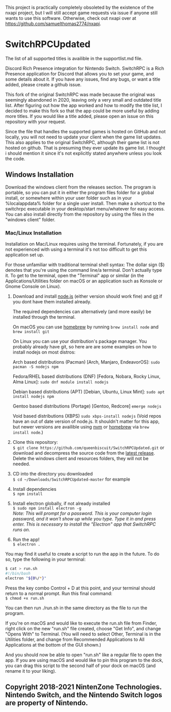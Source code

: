 This project is practically completely obsoleted by the existence of the nxapi project, but I will still accept game requests via issue if anyone still wants to use this software. Otherwise, check out nxapi over at https://github.com/samuelthomas2774/nxapi.
 
# SwitchRPCUpdated
The list of all supported titles is availible in the supportlist.md file.

Discord Rich Presence integration for Nintendo Switch.
SwitchRPC is a Rich Presence application for Discord that allows you to set your game, and some details about it.
If you have any issues, find any bugs, or want a title added, please create a github issue.

This fork of the original SwitchRPC was made because the original was seemingly abandoned in 2020, leaving only a very small and outdated title list. After figuring out how the app worked and how to modify the title list, I decided to make this fork so that the app could be more useful by adding more titles. If you would like a title added, please open an issue on this repository with your request.

Since the file that handles the supported games is hosted on GitHub and not locally, you will not need to update your client when the game list updates. This also applies to the original SwitchRPC, although their game list is not hosted on github. That is presuming they ever update its game list. I thought i should mention it since it's not explicitly stated anywhere unless you look the code.

## Windows Installation
Download the windows client from the releases section. The program is portable, so you can put it in either the program files folder for a global install, or somewhere within your user folder such as in your %localappdata% folder for a single user install. Then make a shortcut to the switchrpc executable in your desktop/start menu/whatever for easy access. You can also install directly from the repository by using the files in the "windows client" folder.

### Mac/Linux Installation

Installation on Mac/Linux requires using the terminal. Fortunately, if you are not experienced with using a terminal it's not too difficult to get this application set up.

For those unfamiliar with traditional terminal shell syntax: The dollar sign ($) denotes that you're using the command line/a terminal. Don't actually type it. To get to the terminal, open the "Terminal" app or similar (in the Applications/Utilities folder on macOS or an application such as Konsole or Gnome Console on Linux).

1. Download and install [node.js](https://nodejs.org/en/) (either version should work fine) and [git](https://git-scm.com/downloads) if you dont have them installed already.

   The required dependencies can alternatively (and more easily) be installed through the terminal.

   On macOS you can use [homebrew](https://brew.sh) by running `brew install node` and `brew install git`

   On Linux you can use your distribution's package manager. You probably already have git, so here are are some examples on how to install nodejs on most distros:

   Arch based distributions (Pacman) [Arch, Manjaro, EndeavorOS]: `sudo pacman -S nodejs npm`

   Fedora/RHEL based distributions (DNF) [Fedora, Nobara, Rocky Linux, Alma Linux]: `sudo dnf module install nodejs`

   Debian based distributions (APT) [Debian, Ubuntu, Linux Mint]: `sudo apt install nodejs npm`

   Gentoo based distributions (Portage) [Gentoo, Redcore] `emerge nodejs`

   Void based distributions (XBPS) `sudo xbps-install nodejs` (Void repos have an out of date version of node.js. It shouldn't matter for this app, but newer versions are availible using [nvm](https://github.com/nvm-sh/nvm#installing-and-updating) or [homebrew](https://brew.sh) via `brew install node`.)
   
3. Clone this repository:  
`$ git clone https://github.com/queenbiscuit/SwitchRPCUpdated.git` or download and decompress the source code from the [latest release](https://github.com/queenbiscuit311/SwitchRPCUpdated/archive/refs/heads/master.zip). Delete the windows client and resources folders, they will not be needed.
4. CD into the directory you downloaded  
`$ cd ~/Downloads/SwitchRPCUpdated-master` for example
5. Install dependencies  
`$ npm install`
6. Install electron globally, if not already installed  
`$ sudo npm install electron -g`  
*Note: This will prompt for a password. This is your computer login password, and it won't show up while you type. Type it in and press enter. This is necessary to install the "Electron" app that SwitchRPC runs on.*
7. Run the app!  
`$ electron .`

You may find it useful to create a script to run the app in the future. To do so, type the following in your terminal:
```bash
$ cat > run.sh
#!/bin/bash
electron "${0%/*}"
```  
Press the key combo Control + D at this point, and your terminal should return to a normal prompt. Run this final command:  
`$ chmod +x run.sh`

You can then run ./run.sh in the same directory as the file to run the program.

If you're on macOS and would like to execute the run.sh file from Finder, right click on the new "run.sh" file created, choose "Get Info", and change "Opens With" to Terminal. (You will need to select Other, Terminal is in the Utilities folder, and change from Recommended Applications to All Applications at the bottom of the GUI shown.)

And you should now be able to open "run.sh" like a regular file to open the app. If you are using macOS and would like to pin this program to the dock, you can drag this script to the second half of your dock on macOS (and rename it to your liking).

## Copyright 2018-2021 NintenZone Technologies. Nintendo Switch, and the Nintendo Switch logos are property of Nintendo.
